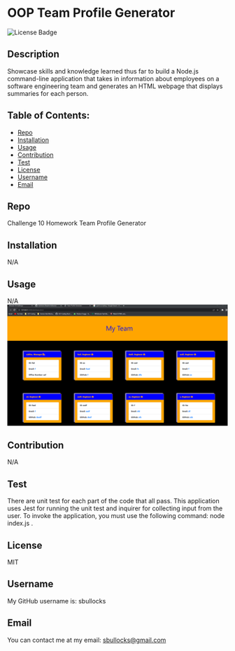 
  # OOP Team Profile Generator

  ![License Badge](https://img.shields.io/badge/license-MIT-green) 

  ## Description
  Showcase skills and knowledge learned thus far to build a Node.js command-line application that takes in information about employees on a software engineering team and generates an HTML webpage that displays summaries for each person.

  ## Table of Contents:
  * [Repo](#repo) 
  * [Installation](#installation)
  * [Usage](#usage)
  * [Contribution](#contribution)
  * [Test](#test)
  * [License](#license)
  * [Username](#username)
  * [Email](#email)

  ## Repo
  Challenge 10 Homework Team Profile Generator

  ## Installation
  N/A

  ## Usage
  N/A
  ![screenshot of working html page with worker cards](./images/Screenshot%202022-10-28%20214544.png)

  ## Contribution
  N/A

  ## Test
  There are unit test for each part of the code that all pass. This application uses Jest for running the unit test and inquirer for collecting input from the user. To invoke the application, you must use the following command: node index.js .

  ## License
  MIT

  ## Username
  My GitHub username is: sbullocks

  ## Email
  You can contact me at my email: sbullocks@gmail.com
